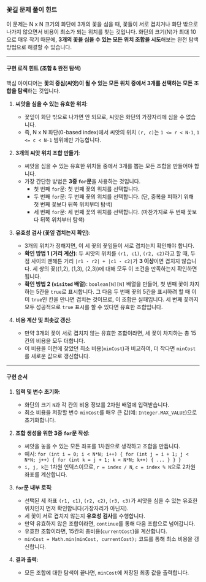 ### **꽃길 문제 풀이 힌트**

이 문제는 N x N 크기의 화단에 3개의 꽃을 심을 때, 꽃들이 서로 겹치거나 화단 밖으로 나가지 않으면서 비용이 최소가 되는 위치를 찾는 것입니다. 화단의 크기(N)가 최대 10으로 매우 작기 때문에, **3개의 꽃을 심을 수 있는 모든 위치 조합을 시도**해보는 완전 탐색 방법으로 해결할 수 있습니다.

---

#### **구현 로직 힌트 (조합 & 완전 탐색)**

핵심 아이디어는 **꽃의 중심(씨앗)이 될 수 있는 모든 위치 중에서 3개를 선택하는 모든 조합을 탐색**하는 것입니다.

1.  **씨앗을 심을 수 있는 유효한 위치**:
    * 꽃잎이 화단 밖으로 나가면 안 되므로, 씨앗은 화단의 가장자리에 심을 수 없습니다.
    * 즉, N x N 화단(0-based index)에서 씨앗의 위치 `(r, c)`는 `1 <= r < N-1`, `1 <= c < N-1` 범위에만 가능합니다.

2.  **3개의 씨앗 위치 조합 만들기**:
    * 씨앗을 심을 수 있는 유효한 위치들 중에서 3개를 뽑는 모든 조합을 만들어야 합니다.
    * 가장 간단한 방법은 **3중 `for`문**을 사용하는 것입니다.
        * 첫 번째 `for`문: 첫 번째 꽃의 위치를 선택합니다.
        * 두 번째 `for`문: 두 번째 꽃의 위치를 선택합니다. (단, 중복을 피하기 위해 첫 번째 꽃보다 뒤쪽 위치부터 탐색)
        * 세 번째 `for`문: 세 번째 꽃의 위치를 선택합니다. (마찬가지로 두 번째 꽃보다 뒤쪽 위치부터 탐색)

3.  **유효성 검사 (꽃잎 겹치는지 확인)**:
    * 3개의 위치가 정해지면, 이 세 꽃의 꽃잎들이 서로 겹치는지 확인해야 합니다.
    * **확인 방법 1 (거리 계산)**: 두 씨앗의 위치를 `(r1, c1)`, `(r2, c2)`라고 할 때, 두 점 사이의 맨해튼 거리 `|r1 - r2| + |c1 - c2|`가 **3 이상**이면 겹치지 않습니다. 세 쌍의 꽃((1,2), (1,3), (2,3))에 대해 모두 이 조건을 만족하는지 확인하면 됩니다.
    * **확인 방법 2 (`visited` 배열)**: `boolean[N][N]` 배열을 만들어, 첫 번째 꽃이 차지하는 5칸을 `true`로 표시합니다. 그 다음 두 번째 꽃의 5칸을 표시하려 할 때 이미 `true`인 칸을 만나면 겹치는 것이므로, 이 조합은 실패입니다. 세 번째 꽃까지 모두 성공적으로 `true` 표시를 할 수 있다면 유효한 조합입니다.

4.  **비용 계산 및 최솟값 갱신**:
    * 만약 3개의 꽃이 서로 겹치지 않는 유효한 조합이라면, 세 꽃이 차지하는 총 15칸의 비용을 모두 더합니다.
    * 이 비용을 이전에 찾았던 최소 비용(`minCost`)과 비교하여, 더 작다면 `minCost`를 새로운 값으로 갱신합니다.

---

#### **구현 순서**

1.  **입력 및 변수 초기화**:
    * 화단의 크기 `N`과 각 칸의 비용 정보를 2차원 배열에 입력받습니다.
    * 최소 비용을 저장할 변수 `minCost`를 매우 큰 값(예: `Integer.MAX_VALUE`)으로 초기화합니다.

2.  **조합 생성을 위한 3중 `for`문 작성**:
    * 씨앗을 놓을 수 있는 모든 좌표를 1차원으로 생각하고 조합을 만듭니다.
    * 예시: `for (int i = 0; i < N*N; i++) { for (int j = i + 1; j < N*N; j++) { for (int k = j + 1; k < N*N; k++) { ... } } }`
    * `i, j, k`는 1차원 인덱스이므로, `r = index / N`, `c = index % N`으로 2차원 좌표를 계산합니다.

3.  **`for`문 내부 로직**:
    * 선택된 세 좌표 `(r1, c1)`, `(r2, c2)`, `(r3, c3)`가 씨앗을 심을 수 있는 유효한 위치인지 먼저 확인합니다(가장자리가 아닌지).
    * 세 꽃이 서로 겹치지 않는지 **유효성 검사**를 수행합니다.
    * 만약 유효하지 않은 조합이라면, `continue`를 통해 다음 조합으로 넘어갑니다.
    * 유효한 조합이라면, 15칸의 총비용(`currentCost`)을 계산합니다.
    * `minCost = Math.min(minCost, currentCost);` 코드를 통해 최소 비용을 갱신합니다.

4.  **결과 출력**:
    * 모든 조합에 대한 탐색이 끝나면, `minCost`에 저장된 최종 값을 출력합니다.